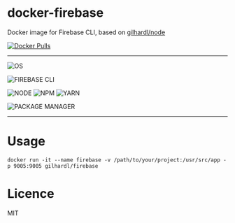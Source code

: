 # docker-firebase

Docker image for Firebase CLI, based on [gilhardl/node](https://github.com/gilhardl/docker-node)

[![Docker Pulls](https://img.shields.io/docker/pulls/gilhardl/firebase.svg?style=flat-square&label=PULLS)](https://hub.docker.com/r/gilhardl/firebase/)

---

![OS](https://img.shields.io/static/v1.svg?style=flat-square&label=OS&message=Linux%20Alpine)

![FIREBASE CLI](https://img.shields.io/npm/v/firebase.svg?style=flat-square&label=FIREBASE%20CLI)

![NODE](https://img.shields.io/npm/v/node/lts.svg?style=flat-square&label=NODE)
![NPM](https://img.shields.io/npm/v/npm/lts.svg?style=flat-square&label=NPM)
![YARN](https://img.shields.io/npm/v/yarn/latest.svg?style=flat-square&label=YARN)

![PACKAGE MANAGER](https://img.shields.io/static/v1.svg?style=flat-square&label=PACKAGE%20MANAGER&message=Yarn)

---

# Usage

```
docker run -it --name firebase -v /path/to/your/project:/usr/src/app -p 9005:9005 gilhardl/firebase
```

# Licence

MIT
